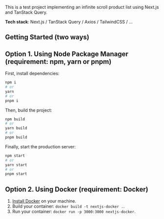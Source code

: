This is a test project implementing an infinite scroll product list using Next.js and TanStack Query.

**Tech stack**: Next.js / TanStack Query / Axios / TailwindCSS / ...

## Getting Started (two ways)

## Option 1. Using Node Package Manager (requirement: npm, yarn or pnpm)

First, install dependencies:

```bash
npm i
# or
yarn
# or
pnpm i
```

Then, build the project:

```bash
npm build
# or
yarn build
# or
pnpm build
```

Finally, start the production server:

```bash
npm start
# or
yarn start
# or
pnpm start
```

## Option 2. Using Docker (requirement: Docker)

1. [Install Docker](https://docs.docker.com/get-docker/) on your machine.
1. Build your container: `docker build -t nextjs-docker .`.
1. Run your container: `docker run -p 3000:3000 nextjs-docker`.
